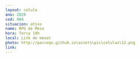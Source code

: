```yaml
---
layout: celula
ano: 2020
cod: 004
situacion: ativo
name: RPG de Mesa
hora: Terca 19h
local: Link do meeat 
photo: http://pacceqx.github.io\assets\pic\celulas\12.png
link: 
---
```


